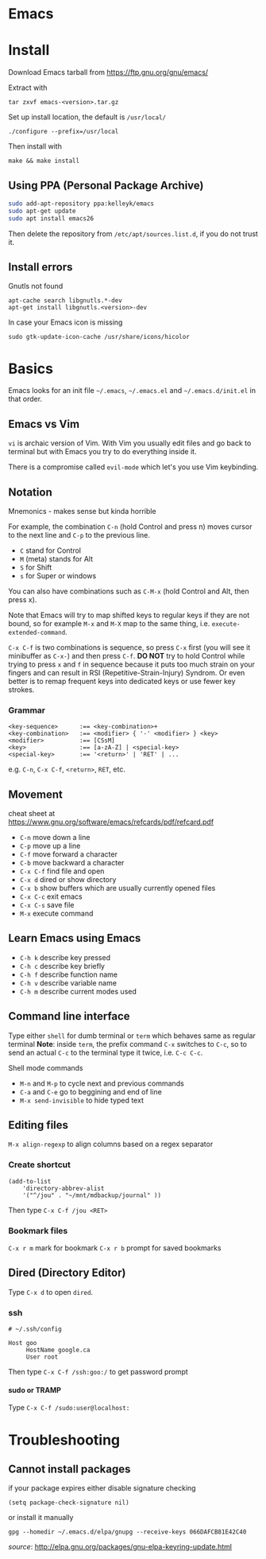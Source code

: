 # Emacs


# Install

Download Emacs tarball from https://ftp.gnu.org/gnu/emacs/

Extract with
```
tar zxvf emacs-<version>.tar.gz
```

Set up install location, the default is `/usr/local/`
```
./configure --prefix=/usr/local
```

Then install with
```
make && make install
```

## Using PPA (Personal Package Archive)

``` bash
sudo add-apt-repository ppa:kelleyk/emacs
sudo apt-get update
sudo apt install emacs26
```

Then delete the repository from `/etc/apt/sources.list.d`, if you do not trust it.

## Install errors

Gnutls not found
```
apt-cache search libgnutls.*-dev
apt-get install libgnutls.<version>-dev
```

In case your Emacs icon is missing
```
sudo gtk-update-icon-cache /usr/share/icons/hicolor
```



# Basics

Emacs looks for an init file `~/.emacs`, `~/.emacs.el` and `~/.emacs.d/init.el` in that order.

## Emacs vs Vim

`vi` is archaic version of Vim. With Vim you usually edit files and go back to terminal but with Emacs you try to do everything inside it.

There is a compromise called `evil-mode` which let's you use Vim keybinding.


## Notation

Mnemonics - makes sense but kinda horrible

For example, the combination `C-n` (hold Control and press n) moves cursor to the next line and `C-p` to the previous line.

- `C` stand for Control
- `M` (meta) stands for Alt
- `S` for Shift
- `s` for Super or windows

You can also have combinations such as `C-M-x` (hold Control and Alt, then press x). 

Note that Emacs will try to map shifted keys to regular keys if they are not bound, so for example `M-x` and `M-X` map to the same thing, i.e. `execute-extended-command`.

`C-x C-f` is two combinations is sequence, so press `C-x` first (you will see it minibuffer as `C-x-`) and then press `C-f`. 
**DO NOT** try to hold Control while trying to press `x` and `f` in sequence because it puts too much strain on your fingers and can result in RSI (Repetitive-Strain-Injury) Syndrom. Or even better is to remap frequent keys into dedicated keys or use fewer key strokes.

### Grammar

```EBNF
<key-sequence> 		:== <key-combination>+
<key-combination> 	:== <modifier> { '-' <modifier> } <key>
<modifier> 			:== [CSsM]
<key> 				:== [a-zA-Z] | <special-key>
<special-key> 		:== '<return>' | 'RET' | ...
```
e.g. `C-n`, `C-x C-f`, `<return>`, `RET`, etc.

## Movement

cheat sheet at https://www.gnu.org/software/emacs/refcards/pdf/refcard.pdf

- `C-n` move down a line
- `C-p` move up a line
- `C-f` move forward a character
- `C-b` move backward a character
- `C-x C-f` find file and open
- `C-x d` dired or show directory
- `C-x b` show buffers which are usually currently opened files
- `C-x C-c` exit emacs
- `C-x C-s` save file
- `M-x` execute command


## Learn Emacs using Emacs

- `C-h k` describe key pressed
- `C-h c` describe key briefly
- `C-h f` describe function name
- `C-h v` describe variable name
- `C-h m` describe current modes used


## Command line interface

Type either `shell` for dumb terminal or `term` which behaves same as regular terminal
**Note**: inside `term`, the prefix command `C-x` switches to `C-c`, so to send an actual `C-c` to the terminal type it twice, i.e. `C-c C-c`.

Shell mode commands
- `M-n` and `M-p` to cycle next and previous commands
- `C-a` and `C-e` go to beggining and end of line
- `M-x send-invisible` to hide typed text

## Editing files

`M-x align-regexp` to align columns based on a regex separator

### Create shortcut
```
(add-to-list
    'directory-abbrev-alist
    '("^/jou" . "~/mnt/mdbackup/journal" ))
```
Then type `C-x C-f /jou <RET>`

### Bookmark files
`C-x r m` mark for bookmark
`C-x r b` prompt for saved bookmarks

## Dired (Directory Editor)

Type `C-x d` to open `dired`.



### ssh

```
# ~/.ssh/config

Host goo
     HostName google.ca
     User root
``` 
Then type `C-x C-f /ssh:goo:/` to get password prompt 

#### sudo or TRAMP 

Type `C-x C-f /sudo:user@localhost:`



# Troubleshooting

## Cannot install packages

if your package expires either disable signature checking
```
(setq package-check-signature nil)
```

or install it manually
```
gpg --homedir ~/.emacs.d/elpa/gnupg --receive-keys 066DAFCB81E42C40
```

*source*: http://elpa.gnu.org/packages/gnu-elpa-keyring-update.html


